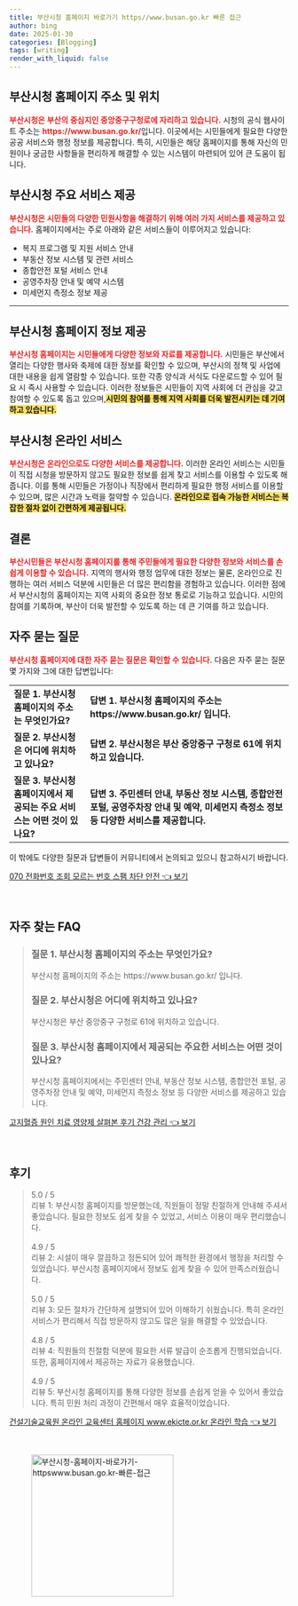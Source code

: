 ```yaml
---
title: 부산시청 홈페이지 바로가기 https//www.busan.go.kr 빠른 접근
author: bing
date: 2025-01-30
categories: [Blogging]
tags: [writing]
render_with_liquid: false
---
```



<h2 id='부산시청 홈페이지 주소 및 위치'>부산시청 홈페이지 주소 및 위치</h2>

<p><b><span style="color: #ee2323;">부산시청은 부산의 중심지인 중앙중구구청로에 자리하고 있습니다.</span></b> 시청의 공식 웹사이트 주소는 <b><span style="color: #ee2323;">https://www.busan.go.kr/</span></b>입니다. 이곳에서는 시민들에게 필요한 다양한 공공 서비스와 행정 정보를 제공합니다. 특히, 시민들은 해당 홈페이지를 통해 자신의 민원이나 궁금한 사항들을 편리하게 해결할 수 있는 시스템이 마련되어 있어 큰 도움이 됩니다.</p>

<h2 id='부산시청 주요 서비스 제공'>부산시청 주요 서비스 제공</h2>

<p><b><span style="color: #ee2323;">부산시청은 시민들의 다양한 민원사항을 해결하기 위해 여러 가지 서비스를 제공하고 있습니다.</span></b> 홈페이지에서는 주로 아래와 같은 서비스들이 이루어지고 있습니다:</p>

<ul>
    <li>복지 프로그램 및 지원 서비스 안내</li>
    <li>부동산 정보 시스템 및 관련 서비스</li>
    <li>종합안전 포털 서비스 안내</li>
    <li>공영주차장 안내 및 예약 시스템</li>
    <li>미세먼지 측정소 정보 제공</li>
</ul>

<hr />

<h2 id='부산시청 홈페이지 정보 제공'>부산시청 홈페이지 정보 제공</h2>

<p><b><span style="color: #ee2323;">부산시청 홈페이지는 시민들에게 다양한 정보와 자료를 제공합니다.</span></b> 시민들은 부산에서 열리는 다양한 행사와 축제에 대한 정보를 확인할 수 있으며, 부산시의 정책 및 사업에 대한 내용을 쉽게 열람할 수 있습니다. 또한 각종 양식과 서식도 다운로드할 수 있어 필요 시 즉시 사용할 수 있습니다. 이러한 정보들은 시민들이 지역 사회에 더 관심을 갖고 참여할 수 있도록 돕고 있으며,<b><span style="background-color: #ffe066;">시민의 참여를 통해 지역 사회를 더욱 발전시키는 데 기여하고 있습니다.</span></b></p>

<h2 id='부산시청 온라인 서비스'>부산시청 온라인 서비스</h2>

<p><b><span style="color: #ee2323;">부산시청은 온라인으로도 다양한 서비스를 제공합니다.</span></b> 이러한 온라인 서비스는 시민들이 직접 시청을 방문하지 않고도 필요한 정보를 쉽게 찾고 서비스를 이용할 수 있도록 해줍니다. 이를 통해 시민들은 가정이나 직장에서 편리하게 필요한 행정 서비스를 이용할 수 있으며, 많은 시간과 노력을 절약할 수 있습니다. <b><span style="background-color: #ffe066;">온라인으로 접속 가능한 서비스는 복잡한 절차 없이 간편하게 제공됩니다.</span></b></p>

<h2 id='결론'>결론</h2>

<p><b><span style="color: #ee2323;">부산시민들은 부산시청 홈페이지를 통해 주민들에게 필요한 다양한 정보와 서비스를 손쉽게 이용할 수 있습니다.</span></b> 지역의 행사와 행정 업무에 대한 정보는 물론, 온라인으로 진행하는 여러 서비스 덕분에 시민들은 더 많은 편리함을 경험하고 있습니다. 이러한 점에서 부산시청의 홈페이지는 지역 사회의 중요한 정보 통로로 기능하고 있습니다. 시민의 참여를 기록하며, 부산이 더욱 발전할 수 있도록 하는 데 큰 기여를 하고 있습니다.</p>

<h2 id='자주 묻는 질문'>자주 묻는 질문</h2>

<p><b><span style="color: #ee2323;">부산시청 홈페이지에 대한 자주 묻는 질문은 확인할 수 있습니다.</span></b> 다음은 자주 묻는 질문 몇 가지와 그에 대한 답변입니다:</p>

<table>
    <tr>
        <td><b>질문 1. 부산시청 홈페이지의 주소는 무엇인가요?</b></td>
        <td><b>답변 1. 부산시청 홈페이지의 주소는 https://www.busan.go.kr/ 입니다.</b></td>
    </tr>
    <tr>
        <td><b>질문 2. 부산시청은 어디에 위치하고 있나요?</b></td>
        <td><b>답변 2. 부산시청은 부산 중앙중구 구청로 61에 위치하고 있습니다.</b></td>
    </tr>
    <tr>
        <td><b>질문 3. 부산시청 홈페이지에서 제공되는 주요 서비스는 어떤 것이 있나요?</b></td>
        <td><b>답변 3. 주민센터 안내, 부동산 정보 시스템, 종합안전 포털, 공영주차장 안내 및 예약, 미세먼지 측정소 정보 등 다양한 서비스를 제공합니다.</b></td>
    </tr>
</table>

<p>이 밖에도 다양한 질문과 답변들이 커뮤니티에서 논의되고 있으니 참고하시기 바랍니다.</p>


<p><a class="click-button" title="070 전화번호 조회 모르는 번호 스팸 차단 안전" href="https://afficreate.github.io/posts/070-%EC%A0%84%ED%99%94%EB%B2%88%ED%98%B8-%EC%A1%B0%ED%9A%8C-%EB%AA%A8%EB%A5%B4%EB%8A%94-%EB%B2%88%ED%98%B8-%EC%8A%A4%ED%8C%B8-%EC%B0%A8%EB%8B%A8-%EC%95%88%EC%A0%84/" rel="dofollow">070 전화번호 조회 모르는 번호 스팸 차단 안전 👈 보기</a></p><br>
<h2 id='자주_찾는_FAQ'>자주 찾는 FAQ</h2>
<div itemscope="" itemtype="https://schema.org/FAQPage">
<blockquote>
<div itemscope="" itemprop="mainEntity" itemtype="https://schema.org/Question">
<h3 itemprop="name">질문 1. 부산시청 홈페이지의 주소는 무엇인가요?</h3>
<div itemscope="" itemprop="acceptedAnswer" itemtype="https://schema.org/Answer">
<span itemprop="text">
<p>부산시청 홈페이지의 주소는 https://www.busan.go.kr/ 입니다.</p>
</span>
</div>
</div>
<div itemscope="" itemprop="mainEntity" itemtype="https://schema.org/Question">
<h3 itemprop="name">질문 2. 부산시청은 어디에 위치하고 있나요?</h3>
<div itemscope="" itemprop="acceptedAnswer" itemtype="https://schema.org/Answer">
<span itemprop="text">
<p>부산시청은 부산 중앙중구 구청로 61에 위치하고 있습니다.</p>
</span>
</div>
</div>
<div itemscope="" itemprop="mainEntity" itemtype="https://schema.org/Question">
<h3 itemprop="name">질문 3. 부산시청 홈페이지에서 제공되는 주요한 서비스는 어떤 것이 있나요?</h3>
<div itemscope="" itemprop="acceptedAnswer" itemtype="https://schema.org/Answer">
<span itemprop="text">
<p>부산시청 홈페이지에서는 주민센터 안내, 부동산 정보 시스템, 종합안전 포털, 공영주차장 안내 및 예약, 미세먼지 측정소 정보 등 다양한 서비스를 제공하고 있습니다.</p>
</span>
</div>
</div>
</blockquote>
</div>
<p><a class="click-button" title="고지혈증 원인 치료 영양제 살펴본 후기 건강 관리" href="https://afficreate.github.io/posts/%EA%B3%A0%EC%A7%80%ED%98%88%EC%A6%9D-%EC%9B%90%EC%9D%B8-%EC%B9%98%EB%A3%8C-%EC%98%81%EC%96%91%EC%A0%9C-%EC%82%B4%ED%8E%B4%EB%B3%B8-%ED%9B%84%EA%B8%B0-%EA%B1%B4%EA%B0%95-%EA%B4%80%EB%A6%AC/" rel="dofollow">고지혈증 원인 치료 영양제 살펴본 후기 건강 관리 👈 보기</a></p><br>
<h2 id='후기'>후기</h2>
<div itemscope itemtype="https://schema.org/Product">
  <blockquote>
  <div itemprop="review" itemscope itemtype="https://schema.org/Review">
      <div itemprop="reviewRating" itemscope itemtype="https://schema.org/Rating"> <span itemprop="ratingValue">5.0</span> / <span itemprop="bestRating">5</span> </div>
      <span itemprop="reviewBody">리뷰 1: 부산시청 홈페이지를 방문했는데, 직원들이 정말 친절하게 안내해 주셔서 좋았습니다. 필요한 정보도 쉽게 찾을 수 있었고, 서비스 이용이 매우 편리했습니다.</span>
  </div>
  <br>
  <div itemprop="review" itemscope itemtype="https://schema.org/Review">
      <div itemprop="reviewRating" itemscope itemtype="https://schema.org/Rating"> <span itemprop="ratingValue">4.9</span> / <span itemprop="bestRating">5</span> </div>
      <span itemprop="reviewBody">리뷰 2: 시설이 매우 깔끔하고 정돈되어 있어 쾌적한 환경에서 행정을 처리할 수 있었습니다. 부산시청 홈페이지에서 정보도 쉽게 찾을 수 있어 만족스러웠습니다.</span>
  </div>
  <br>
  <div itemprop="review" itemscope itemtype="https://schema.org/Review">
      <div itemprop="reviewRating" itemscope itemtype="https://schema.org/Rating"> <span itemprop="ratingValue">5.0</span> / <span itemprop="bestRating">5</span> </div>
      <span itemprop="reviewBody">리뷰 3: 모든 절차가 간단하게 설명되어 있어 이해하기 쉬웠습니다. 특히 온라인 서비스가 편리해서 직접 방문하지 않고도 많은 일을 해결할 수 있었습니다.</span>
  </div>
  <br>
  <div itemprop="review" itemscope itemtype="https://schema.org/Review">
      <div itemprop="reviewRating" itemscope itemtype="https://schema.org/Rating"> <span itemprop="ratingValue">4.8</span> / <span itemprop="bestRating">5</span> </div>
      <span itemprop="reviewBody">리뷰 4: 직원들의 친절함 덕분에 필요한 서류 발급이 순조롭게 진행되었습니다. 또한, 홈페이지에서 제공하는 자료가 유용했습니다.</span>
  </div>
  <br>
  <div itemprop="review" itemscope itemtype="https://schema.org/Review">
      <div itemprop="reviewRating" itemscope itemtype="https://schema.org/Rating"> <span itemprop="ratingValue">4.9</span> / <span itemprop="bestRating">5</span> </div>
      <span itemprop="reviewBody">리뷰 5: 부산시청 홈페이지를 통해 다양한 정보를 손쉽게 얻을 수 있어서 좋았습니다. 특히 민원 처리 과정이 간편해서 매우 효율적이었습니다.</span>
  </div>
  </blockquote>
</div>
<p><a class="click-button" title="건설기술교육원 온라인 교육센터 홈페이지 www.ekicte.or.kr 온라인 학습" href="https://afficreate.github.io/posts/%EA%B1%B4%EC%84%A4%EA%B8%B0%EC%88%A0%EA%B5%90%EC%9C%A1%EC%9B%90-%EC%98%A8%EB%9D%BC%EC%9D%B8-%EA%B5%90%EC%9C%A1%EC%84%BC%ED%84%B0-%ED%99%88%ED%8E%98%EC%9D%B4%EC%A7%80-www.ekicte.or.kr-%EC%98%A8%EB%9D%BC%EC%9D%B8-%ED%95%99%EC%8A%B5/" rel="dofollow">건설기술교육원 온라인 교육센터 홈페이지 www.ekicte.or.kr 온라인 학습 👈 보기</a></p><br>
<figure class="image"><img src="https://afficreate.github.io/assets/img/thumbnail/부산시청-홈페이지-바로가기-httpswww.busan.go.kr-빠른-접근.webp" alt="부산시청-홈페이지-바로가기-httpswww.busan.go.kr-빠른-접근" width="256" height="256"></figure>